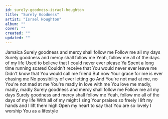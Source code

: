 ```yaml
---
id: surely-goodness-israel-houghton
title: "Surely Goodness"
artist: "Israel Houghton"
album: ""
cover: ""
created: ""
updated: ""
---
```


Jamaica
Surely goodness and mercy shall follow me
Follow me all my days
Surely goodness and mercy shall follow me
Yeah, follow me all of the days of my life
Used to believe that I could never ever please Ya
Spent a long time running scared
Couldn't receive that You would never ever leave me
Didn't know that You would call me friend
But now Your grace for me is ever chasing me
No possibility of ever letting go
And You're not mad at me, no You're not mad at me
You're madly in love with me
You love me madly, madly, madly
Surely goodness and mercy shall follow me
Follow me all my days
Surely goodness and mercy shall follow me
Yeah, follow me all of the days of my life
With all of my might I sing Your praises so freely
I lift my hands and I lift them high
Open my heart to say that You are so lovely
I worship You as a lifestyle